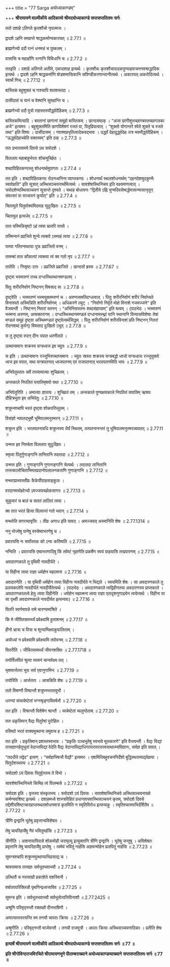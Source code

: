 +++
title = "77 Sarga अयोध्याकाण्डम्"

+++
**श्रीरामायणे वाल्मीकीये आदिकाव्ये श्रीमदयोध्याकाण्डे सप्तसप्ततितमः सर्गः**

ततो दशाहे ऽतिगते कृतशौचो नृपात्मजः ।

द्वादशे ऽहनि सम्प्राप्ते श्राद्धकर्माण्यकारयत् ॥ 2.77.1 ॥

ब्राह्मणेभ्यो ददौ रत्नं धनमन्नं च पुष्कलम् ।

वासांसि च महार्हाणि रत्नानि विविधानि च ॥ 2.77.2 ॥

ततइति । दशाहे अतिगते अतीते, एकादशाह इत्यर्थः । कृतशौचः कृतशौचापादकपुण्याहवाचननवश्राद्धादिक इत्यर्थः । द्वादशे ऽहनि श्राद्धकर्माणि षोडशमासिकानि सपिण्डीकरणान्तानीत्यर्थः । अकारयत् अकरोदित्यर्थः । स्वार्थे णिच् ॥ 2.77.12 ॥

बास्तिकं बहुशुक्लं च गाश्चापि शतशस्तदा ।

दासीदासं च यानं च वेश्मानि सुमहान्ति च ।

ब्राह्मणेभ्यो ददौ पुत्रो राज्ञस्तस्यौर्द्ध्वदैहिकम् ॥ 2.77.3 ॥

बास्तिकमित्यादि । बस्तानां छागानां समूहो बास्तिकम् । छान्दसष्ठक् । “अजा छागीशुभच्छागबस्तच्छागलका अजे” इत्यमरः । बहुशुक्लमिति छागविशेषणं रजतं वा, पितृप्रियत्वात् । “शुक्लो योगान्तरे श्वेते शुक्ले च रजते तथा” इति विश्वः । दासीदासम् । गवाश्वप्रभृतित्वादेकवद्भावः । उर्द्ध्वं देहादूर्द्ध्वदेहः तत्र भवमौर्द्ध्वदैहिकम् । “ऊर्द्ध्वदेहाच्चेति वक्तव्यम्” इति ठक् ॥ 2.77.3 ॥

ततः प्रभातसमये दिवसे ऽथ त्रयोदशे ।

विललाप महाबाहुर्भरतः शोकमूर्च्छितः ।

शब्दापिहितकण्ठस्तु शोधनार्थमुपागतः ॥ 2.77.4 ॥

तत इति । शब्दापिहितकण्ठः रोदनध्वनिना व्याप्तकण्ठः । शोधनार्थं स्थलशोधनार्थम् “दहनदेशमुदकुम्भैः स्ववोक्षति” इति सूत्रात् अस्थिसञ्चयनार्थमित्यर्थः । सावशेषास्थिनिचय इति वक्ष्यमाणत्वात् । त्रयोदशेप्यस्थिसञ्चयनं सूत्रान्ते दृश्यते । यथाह बोधायनः “द्वितीये ऽह्नि युग्मदिवसेष्वर्द्धमासान्मासानृतून् संवत्सरं वा सञ्चयनं कुर्यात्” इति ॥ 2.77.4 ॥

चितामूले पितुर्वाक्यमिदमाह सुदुःखितः ॥ 2.77.5 ॥

चितामूल इत्यर्धम् ॥ 2.77.5 ॥

तात यस्मिन्निसृष्टो ऽहं त्वया भ्रातरि राघवे ।

तस्मिन्वनं प्रव्रजिते शून्ये त्यक्तो ऽस्म्यहं त्वया ॥ 2.77.6 ॥

यस्या गतिरनाथायाः पुत्रः प्रव्राजितो वनम् ।

तामम्बां तात कौसल्यां त्यक्त्वा त्वं क्व गतो नृप ॥ 2.77.7 ॥

तातेति । निसृष्टः दत्तः । प्रव्रजिते प्रव्राजिते । छान्दसो ह्रस्वः ॥ 2.77.67 ॥

दृष्ट्वा भस्मारुणं तच्च दग्धास्थिस्थानमण्डलम् ।

पितुः शरीरनिर्वाणं निष्टनन् विषसाद सः ॥ 2.77.8 ॥

दृष्ट्वेति । भस्मारुणं भस्मयुक्तमरुणं च । अरुणत्वमतिदग्धत्वात् । पितुः शरीरनिर्वाणं शरीरं निर्वाप्यते विनाश्यते अस्मिन्निति शरीरनिर्वाणम् । अधिकरणे ल्युट् । “निर्वाणो निर्वृते मोक्षे विनाशे गजमज्जने” इति वैजयन्ती । निष्टनन् नितरां स्तनन् । “अभिनिसस्तनः शब्दसंज्ञायाम्” इति षत्वम् । (पाठभेदः । भस्मारुणं भस्मना अरुणम्, अव्यक्तरागम् । दग्धास्थिस्थानमण्डलं दग्धानामस्थ्नां यानि स्थानानि विन्यासविशेषाः तेषां मण्डलं समूहं दृष्ट्वा अस्थिमण्डलं दृष्ट्वेत्यर्थसिद्धम् । पितुः शरीरनिर्वाणं शरीरविनाशं प्रति निष्टनन् नितरां रोदनशब्दं कुर्वन्) विषसाद दुःखितो ऽभूत् ॥ 2.77.8 ॥

स तु दृष्ट्वा रुदन् दीनः पपात धरणीतले ।

उत्थाप्यमानः शक्रस्य यन्त्रध्वज इव च्युतः ॥ 2.77.9 ॥

स इति । उत्थाप्यमानः रज्जुभिरुत्थाप्यमानः । च्युतः स्रस्तः शक्रस्य यन्त्रबद्धो ध्वजो यन्त्रध्वजः रज्जुयुक्तो ध्वज इव पपात, यथा यन्त्रपतनात् ध्वजपतनम् एवं राजपतनात् भरतपतनमिति भावः ॥ 2.77.9 ॥

अभिपेतुस्ततः सर्वे तस्यामात्याः शुचिव्रतम् ।

अन्तकाले निपतितं ययातिमृषयो यथा ॥ 2.77.10 ॥

अभिपेतुरिति । अमात्याः ज्ञातयः । शुचिव्रतं तम् । अन्तकाले पुण्यक्षयकाले निपतितं ययातिम् ऋषयः दौहित्रभूता इव अभिपेतुः ॥ 2.77.10 ॥

शत्रुघ्नश्चापि भरतं दृष्ट्वा शोकपरिप्लुतम् ।

विसंज्ञो न्यपतद्भूमौ भूमिपालमनुस्मरन् ॥ 2.77.11 ॥

शत्रुघ्न इति । भरतपतनावधि शत्रुघ्नस्य धैर्यं स्थितम्, तत्पतनानन्तरं तु भूमिपालमनुस्मरन्न्यपतत् ॥ 2.77.11 ॥

उन्मत्त इव निश्चेता विललाप सुदुःखितः ।

स्मृत्वा पितुर्गुणाङ्गानि तानितानि तदातदा ॥ 2.77.12 ॥

उन्मत्त इति । गुणाङ्गानि गुणानङ्गानि चेत्यर्थः । तदातदा तानितानि तत्तत्कालोचिताभिमतप्रदानोपलालनकराणि गुणाङ्गानि ॥ 2.77.12 ॥

मन्थराप्रभवस्तीव्रः कैकेयीग्राहसङ्कुलः ।

वरदानमयोक्षोभ्यो ऽमज्जयच्छोकसागरः ॥ 2.77.13 ॥

सुकुमारं च बालं च सततं लालितं त्वया ।

क्व तात भरतं हित्वा विलपन्तं गतो भवान् ॥ 2.77.14 ॥

मन्थरेति सगरव्यावृत्तिः । तीव्रः अगाध इति यावत् । अमज्जयत् अस्मानिति शेषः ॥ 2.77.1314 ॥

ननु भोज्येषु पानेषु वस्त्रेष्वाभरणेषु च ।

प्रवारयसि नः सर्वांस्तन्नः को ऽन्यः करिष्यति ॥ 2.77.15 ॥

नन्विति । प्रवारयसि एष्वाभरणादिषु किं तवेष्टं गृहाणेति प्रकर्षेण स्वयं ग्राहयासि तत्प्रवारणम् ॥ 2.77.15 ॥

अवदारणकाले तु पृथिवी नावदीर्यते ।

या विहीना त्वया राज्ञा धर्मज्ञेन महात्मना ॥ 2.77.16 ॥

अवदारणेति । या पृथिवी धर्मज्ञेन त्वया विहीना नावदीर्यते न भिद्यते । स्वयमिति शेषः । सा अवदारणकाले तु प्रलयकालेपि नावदीर्यते नावदीर्येतेत्यर्थः । (पाठभेदः । अवदारणकाले त्वद्विहीनतया अवदारणस्य प्राप्तकाले । अवदारणकालत्वे हेतुः त्वया विहीनेति । धर्मज्ञेन महात्मना त्वया राज्ञा एतादृशगुणाढ्येन त्वयेत्यर्थः । विहीना या सा पृथ्वी अवदारणकाले नावदीर्यत इत्यन्वयः) ॥ 2.77.16 ॥

पितरि स्वर्गमापन्ने रामे चारण्यमाश्रिते ।

किं मे जीवितसामर्थ्यं प्रवेक्ष्यामि हुताशनम् ॥ 2.77.17 ॥

हीनो भ्रात्रा च पित्रा च शून्यामिक्ष्वाकुपालिताम् ।

अयोध्यां न प्रवेक्ष्यामि प्रवेक्ष्यामि तपोवनम् ॥ 2.77.18 ॥

पितरीति । जीवितसामर्थ्यं जीवनशक्तिः ॥ 2.77.1718 ॥

तयोर्विलपितं श्रुत्वा व्यसनं चान्ववेक्ष्य तत् ।

भृशमार्त्ततरा भूयः सर्व एवानुगामिनः ॥ 2.77.19 ॥

तयोरिति । आर्त्ततराः । आसन्निति शेषः ॥ 2.77.19 ॥

ततो विषण्णौ विश्रान्तौ शत्रुघ्नभरतावुभौ ।

धरण्यां संव्यचेष्टेतां भग्नश्रृङ्गाविवर्षभौ ॥ 2.77.20 ॥

तत इति । विश्रान्तौ विशेषेण श्रान्तौ । व्यचेष्टेतां व्यलुण्ठेताम् ॥ 2.77.20 ॥

ततः प्रकृतिमान् वैद्यः पितुरेषां पुरोहितः ।

वसिष्ठो भरतं वाक्यमुत्थाप्य तमुवाच ह ॥ 2.77.21 ॥

तत इति । प्रकृतिमान् प्रशस्तस्वभावः । “प्रकृतिः पञ्चभूतेषु स्वभावे मूलकारणे” इति वैजयन्ती । वैद्यः विद्यां तत्त्वज्ञानहेतुभूतां वेदान्तविद्यां वेदेति वैद्यः वेदान्तविद्याधिगतपरावरतत्त्वयाथात्म्यविज्ञानः, सर्वज्ञ इति यावत् ।

“तदधीते तद्वेद” इत्यण् । “सर्वज्ञभिषजौ वैद्यौ” इत्यमरः । एषामितिबहुवचननिर्देशो बुद्धिस्थरामाद्यपेक्षया । पितुर्दशरथस्य ॥ 2.77.21 ॥

त्रयोदशो ऽयं दिवसः पितुर्वृत्तस्य ते विभो ।

सावशेषास्थिनिचये किमिह त्वं विलम्बसे ॥ 2.77.22 ॥

त्रयोदश इति । वृत्तस्य संस्कृतस्य । त्रयोदशो ऽयं दिवसः । सावशेषास्थिनिचये अस्थिसञ्चयनाख्ये कर्मण्यवशिष्ट इत्यर्थः । दशाहमध्ये शास्त्रविहितं प्रधानावयवास्थिसञ्चयनं कृतम्, त्रयोदशे दिवसे तद्देशीयशिष्टाचारप्राप्तस्थलशोधनमात्रं कृतमिति न स्मृतिविरोध इत्यप्याहुः । स्मृतिश्चास्माभिर्दर्शितैव ॥ 2.77.22 ॥

त्रीणि द्वन्द्वानि भूतेषु प्रवृत्तान्यविशेषतः ।

तेषु चापरिहार्येषु नैवं भवितुमर्हसि ॥ 2.77.23 ॥

त्रीणीति । अशनायापिपासे शोकमोहौ जरामृत्यू इत्युक्तानि त्रीणि द्वन्द्वानि । भूतेषु जन्तुषु । अविशेषतः प्रवृत्तानि तेषु चापरिहार्येषु प्राप्तेषु । त्वमेवं भवितुं नार्हसि अज्ञवन्मोहेन प्रलपितुं नार्हसि ॥ 2.77.23 ॥

सुमन्त्रश्चापि शत्रुघ्नमुत्थाप्याभिप्रसाद्य च ।

श्रावयामास तत्त्वज्ञः सर्वभूतभवाभवौ ॥ 2.77.24 ॥

उत्थितौ च नरव्याघ्रौ प्रकाशेते यशस्विनौ ।

वर्षातपपरिक्लिन्नौ पृथगिन्द्रध्वजाविव ॥ 2.77.25 ॥

सुमन्त्र इति । सर्वभूतभवाभवौ सर्वभूतोत्पत्तिविनाशौ ॥ 2.77.2425 ॥

अश्रूणि परिमृद्नन्तौ रक्ताक्षौ दीनभाषिणौ ।

अमात्यास्त्वरयन्ति स्म तनयौ चापराः क्रियाः ॥ 2.77.26 ॥

अश्रूणीति । परिमृद्नन्तौ मार्जयन्तौ । तनयौ राजपुत्रौ । अपराः क्रियाः अस्थिसञ्चयनादिकाः । प्रतीति शेषः ॥ 2.77.26 ॥

**इत्यार्षे श्रीरामायणे वाल्मीकीये आदिकाव्ये श्रीमदयोध्याकाण्डे सप्तसप्ततितमः सर्गः ॥ 77 ॥**

**इति श्रीगोविन्दराजविरचिते श्रीरामायणभूणे पीताम्बराख्याने अयोध्याकाण्डव्याख्याने** **सप्तसप्ततितमः सर्गः ॥ 77 ॥**
